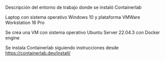 Descripción del entorno de trabajo donde se instaló Containerlab

Laptop con sistema operativo Windows 10 y plataforma VMWare Workstation 16 Pro

Se crea una VM con sistema operativo Ubuntu Server 22.04.3 con Docker engine

Se instala Containerlab siguiendo instrucciones desde https://containerlab.dev/install/

